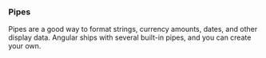 

### Pipes
Pipes are a good way to format strings, currency amounts, dates, and other display data. Angular ships with several built-in pipes, and you can create your own.
